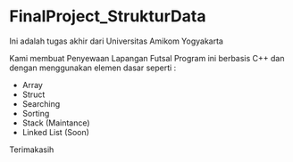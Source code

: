 # FinalProject_StrukturData
Ini adalah tugas akhir dari Universitas Amikom Yogyakarta

Kami membuat Penyewaan Lapangan Futsal
Program ini berbasis C++
dan dengan menggunakan elemen dasar seperti :
- Array
- Struct
- Searching
- Sorting
- Stack (Maintance)
- Linked List (Soon)

Terimakasih

